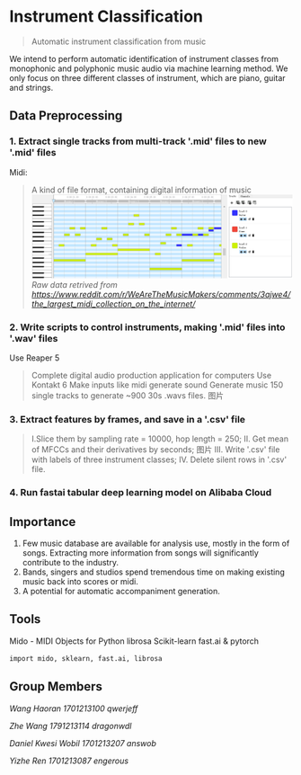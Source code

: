 # Instrument Classification
> Automatic instrument classification from music

We intend to perform automatic identification of instrument classes from monophonic and polyphonic music audio via machine learning method. We only focus on three different classes of instrument, which are piano, guitar and strings.



## Data Preprocessing
### 1. Extract single tracks from multi-track '.mid' files to new '.mid' files


Midi:
> A kind of file format, containing digital information of music
![](midi_Intro.png)
_Raw data retrived from https://www.reddit.com/r/WeAreTheMusicMakers/comments/3ajwe4/the_largest_midi_collection_on_the_internet/_

### 2. Write scripts to control instruments, making '.mid' files into '.wav' files
Use Reaper 5
> Complete digital audio production application for computers
Use Kontakt 6
> Make inputs like midi generate sound
Generate music
> 150 single tracks to generate ~900 30s .wavs files.
图片

### 3. Extract features by frames, and save in a '.csv' file

> I.Slice them by sampling rate = 10000, hop length = 250;
> II. Get mean of MFCCs and their derivatives by seconds;
图片
> III. Write '.csv' file with labels of three instrument classes;
> IV. Delete silent rows in '.csv' file.

### 4. Run fastai tabular deep learning model on Alibaba Cloud




## Importance

1. Few music database are available for analysis use, mostly in the form of songs. Extracting more information from songs will significantly contribute to the industry.
2. Bands, singers and studios spend tremendous time on making existing music back into scores or midi.
3. A potential for automatic accompaniment generation.

## Tools

Mido - MIDI Objects for Python
librosa
Scikit-learn
fast.ai & pytorch
```sh
import mido, sklearn, fast.ai, librosa
```

## Group Members

_Wang Haoran_
_1701213100_
_qwerjeff_

_Zhe Wang_
_1791213114_
_dragonwdl_

_Daniel Kwesi Wobil_
_1701213207_
_answob_

_Yizhe Ren_
_1701213087_
_engerous_

